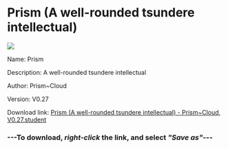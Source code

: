 # Prism (A well-rounded tsundere intellectual)

<img src = "https://raw.githubusercontent.com/Arbiter1223/Koukou-Gurashi-Custom-Students/master/Students/Files/Prism%20(A%20well-rounded%20tsundere%20intellectual).png">

Name: Prism

Description: A well-rounded tsundere intellectual

Author: Prism~Cloud

Version: V0.27

Download link: <a href="https://raw.githubusercontent.com/Arbiter1223/Koukou-Gurashi-Custom-Students/master/Students/Files/Prism%20(A%20well-rounded%20tsundere%20intellectual)%20-%20Prism~Cloud%2C%20V0.27.student">Prism (A well-rounded tsundere intellectual) - Prism~Cloud, V0.27.student</a>

### ---**To download, _right-click_ the link, and select _"Save as"_**---


